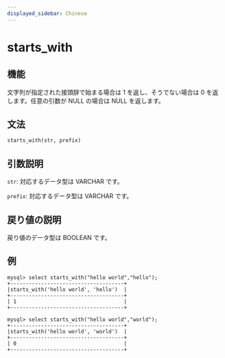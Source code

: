 ```yaml
---
displayed_sidebar: Chinese
---
```


# starts_with

## 機能

文字列が指定された接頭辞で始まる場合は 1 を返し、そうでない場合は 0 を返します。任意の引数が NULL の場合は NULL を返します。

## 文法

```Haskell
starts_with(str, prefix)
```

## 引数説明

`str`: 対応するデータ型は VARCHAR です。

`prefix`: 対応するデータ型は VARCHAR です。

## 戻り値の説明

戻り値のデータ型は BOOLEAN です。

## 例

```Plain Text
mysql> select starts_with("hello world","hello");
+-------------------------------------+
|starts_with('hello world', 'hello')  |
+-------------------------------------+
| 1                                   |
+-------------------------------------+

mysql> select starts_with("hello world","world");
+-------------------------------------+
|starts_with('hello world', 'world')  |
+-------------------------------------+
| 0                                   |
+-------------------------------------+
```
